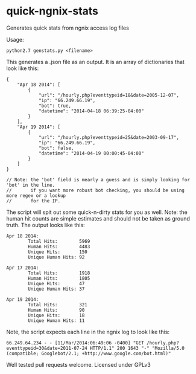 quick-ngnix-stats
=================

Generates quick stats from ngnix access log files

Usage:

    python2.7 genstats.py <filename>

This generates a <filename>.json file as an output.  It is an array of dictionaries that look like this:

    {
        "Apr 18 2014": [
            {
                "url": "/hourly.php?eventtypeid=18&date=2005-12-07", 
                "ip": "66.249.66.19",
                "bot": true,
                "datetime": "2014-04-18 06:39:25-04:00"
            }
        ],
        "Apr 19 2014": [
            {
                "url": "/hourly.php?eventtypeid=25&date=2003-09-17",
                "ip": "66.249.66.19",
                "bot": false,
                "datetime": "2014-04-19 00:00:45-04:00"
            }
        ]
    }

    // Note: the 'bot' field is mearly a guess and is simply looking for 'bot' in the line.
    //       if you want more robust bot checking, you should be using more regex or a lookup
    //       for the IP.
    
    
The script will spit out some quick-n-dirty stats for you as well.  Note: the human hit counts are simple
estimates and should not be taken as ground truth.  The output looks like this:

    Apr 18 2014:
            Total Hits:        5969
            Human Hits:        4483
            Unique Hits:       150
            Unique Human Hits: 92
    
    Apr 17 2014:
            Total Hits:        1918
            Human Hits:        1805
            Unique Hits:       47
            Unique Human Hits: 37
    
    Apr 19 2014:
            Total Hits:        321
            Human Hits:        90
            Unique Hits:       18
            Unique Human Hits: 11

Note, the script expects each line in the ngnix log to look like this:

    66.249.64.234 - - [11/Mar/2014:06:49:06 -0400] "GET /hourly.php?eventtypeid=30&date=2011-07-24 HTTP/1.1" 200 1643 "-" "Mozilla/5.0 (compatible; Googlebot/2.1; +http://www.google.com/bot.html)"
    
Well tested pull requests welcome.  Licensed under GPLv3
